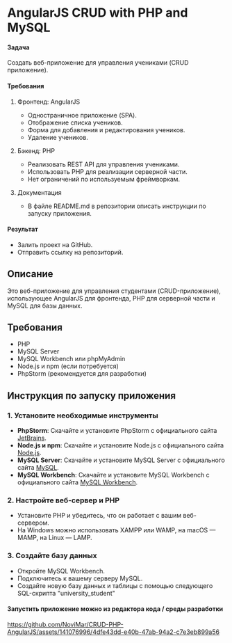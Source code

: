 # AngularJS CRUD with PHP and MySQL

#### Задача
Создать веб-приложение для управления учениками (CRUD приложение).

#### Требования
1. Фронтенд: AngularJS
   - Одностраничное приложение (SPA).
   - Отображение списка учеников.
   - Форма для добавления и редактирования учеников.
   - Удаление учеников.

2. Бэкенд: PHP
   - Реализовать REST API для управления учениками.
   - Использовать PHP для реализации серверной части.
   - Нет ограничений по используемым фреймворкам.

3. Документация
   - В файле README.md в репозитории описать инструкции по запуску приложения.

#### Результат
- Залить проект на GitHub.
- Отправить ссылку на репозиторий.


## Описание

Это веб-приложение для управления студентами (CRUD-приложение), использующее AngularJS для фронтенда, PHP для серверной части и MySQL для базы данных.

## Требования

- PHP
- MySQL Server
- MySQL Workbench или phpMyAdmin
- Node.js и npm (если потребуется)
- PhpStorm (рекомендуется для разработки)

## Инструкция по запуску приложения

### 1. Установите необходимые инструменты

- **PhpStorm**: Скачайте и установите PhpStorm с официального сайта [JetBrains](https://www.jetbrains.com/phpstorm/).
- **Node.js и npm**: Скачайте и установите Node.js с официального сайта [Node.js](https://nodejs.org/).
- **MySQL Server**: Скачайте и установите MySQL Server с официального сайта [MySQL](https://dev.mysql.com/downloads/mysql/).
- **MySQL Workbench**: Скачайте и установите MySQL Workbench с официального сайта [MySQL Workbench](https://dev.mysql.com/downloads/workbench/).

### 2. Настройте веб-сервер и PHP

- Установите PHP и убедитесь, что он работает с вашим веб-сервером.
- На Windows можно использовать XAMPP или WAMP, на macOS — MAMP, на Linux — LAMP.

### 3. Создайте базу данных

- Откройте MySQL Workbench.
- Подключитесь к вашему серверу MySQL.
- Создайте новую базу данных и таблицы с помощью следующего SQL-скрипта "university_student"

#### Запустить приложение можно из редактора кода / среды разработки 



https://github.com/NoviMar/CRUD-PHP-AngularJS/assets/141076996/4dfe43dd-e40b-47ab-94a2-c7e3eb899a56



